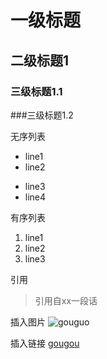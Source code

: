 # 一级标题
## 二级标题1
### 三级标题1.1
###三级标题1.2

无序列表
* line1
* line2
- line3
- line4

有序列表
1. line1
2. line2
3. line3

引用
> 引用自xx一段话

插入图片
![gouguo](https://avatar.csdn.net/7/7/B/1_ralf_hx163com.jpg)

插入链接
[gougou](https://avatar.csdn.net/7/7/B/1_ralf_hx163com.jpg)


